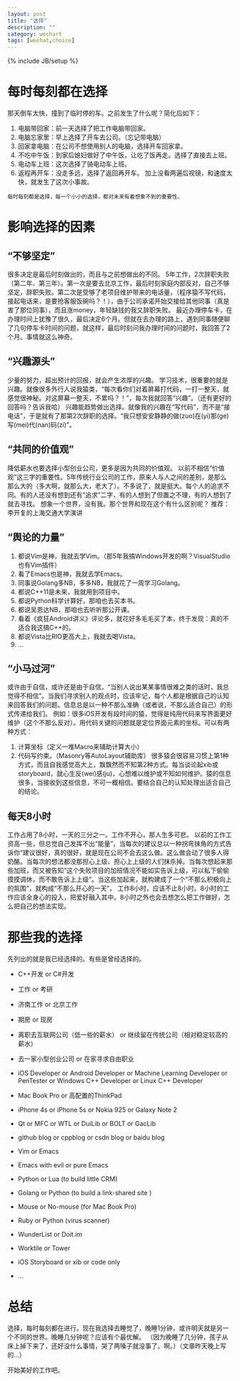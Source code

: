 ```yaml
---
layout: post
title: "选择"
description: ""
category: wechart
tags: [wechat,choice]
---
```

{% include JB/setup %}

# 每时每刻都在选择

那天倒车太快，撞到了临时停的车。之前发生了什么呢？简化后如下：
1. 电脑带回家：前一天选择了把工作电脑带回家。
2. 电脑忘家里：早上选择了开车去公司。（忘记带电脑）
3. 回家拿电脑：在公司不想使用别人的电脑，选择开车回家拿。
4. 不吃中午饭：到家后媳妇做好了中午饭，让吃了饭再走。选择了直接去上班。
5. 电动车上班：这次选择了骑电动车上班。
6. 返程再开车：没走多远，选择了返回再开车。
加上没看两遍后视镜，和速度太快，就发生了这次小事故。

`每时每刻都是选择，每一个小小的选择，都对未来有着想象不到的重要性。`


# 影响选择的因素

## “不够坚定”
很多决定是最后时刻做出的，而且与之前想做出的不同。
  5年工作，2次辞职失败（第二年、第三年）。第一次是要去北京工作，最后时刻家庭内部反对，自己不够坚定，辞职失败。第二次是受够了老项目维护带来的电话量，（程序猿不写代码，接起电话来，是要抢客服饭碗吗？！），由于公司承诺开始交接给其他同事（真是害了那位同事），而且涨money，年轻缺钱的我又辞职失败。
  最近办理停车卡，在办理时间上犹豫了很久，最后决定6个月。但就在去办理的路上，遇到同事随便聊了几句停车卡时间的问题，就这样，最后时刻问我办理时间的问题时，我回答了2个月。事情就这么神奇。

## “兴趣源头”
  少量的努力，超出预计的回报，就会产生浓厚的兴趣。
  学习技术，很重要的就是兴趣。就像很多外行人说我猿类，“每次看你们对着屏幕打代码，一打一整天，就感觉很神秘。对这屏幕一整天，不累吗？！”，每次我就回答“兴趣”。（还有更好的回答吗？告诉我哈）
  兴趣能趋势做出选择。就像我的兴趣在“写代码”，而不是“接电话”，于是就有了那第2次辞职的选择。“我只想安安静静的做(zuo)在(yi)那(ge)写(mei)代(nan)码(zi)”。

## “共同的价值观”
  降低薪水也要选择小型创业公司，更多是因为共同的价值观。
  以前不相信“价值观”这三字的重要性。5年传统行业公司的工作，原来人与人之间的差别，是那么那么大的（多大啊，就那么大，老大了）。不多说了，就是挺大。每个人的追求不同。有的人还没有想到还有“追求”二字，有的人想到了但置之不理，有的人想到了就去寻找。
  想象一个世界，没有我。那个世界和现在这个有什么区别呢？
  推荐：李开复的上海交通大学演讲

## “舆论的力量”

1. 都说Vim是神，我就去学Vim。（那5年我搞Windows开发的啊？VisualStudio也有Vim插件）
2. 看了Emacs也是神，我就去学Emacs。
3. 同事说Golang多NB，多多NB，我就花了一周学习Golang。
4. 都说C++11是未来，我就用到项目中。
5. 都说Python科学计算好，那咱也去买本书。
6. 都说吴恩达NB，那咱也去听听那公开课。
7. 看着《疯狂Android讲义》评论多，就花好多毛毛买了本，终于发现：真的不适合我这搞C++的。
8. 都说Vista比RIO更高大上，我就去喝Vista。
9. ...

## “小马过河”
  或许由于自信，或许还是由于自信，“当别人说出某某事情很难之类的话时，我总觉得不相信”。当我们寻求别人的观点时，应该牢记，每个人都是根据自己的认知来回答我们的问题。信息总是以一种不那么准确（或者说，不那么适合自己）的形式传递给我们。
  例如：很多iOS开发有段时间的猿，觉得是纯用代码来写界面更好维护（这个不那么反对）。用代码关键的问题就是定位界面元素的坐标。可以有两种方式：
  1. 计算坐标（定义一堆Macro来辅助计算大小）
  2. 代码写约束。（Masonry等AutoLayout辅助库）
  很多猿会很容易习惯上第1种方式，而且自我感觉高大上，飘飘然而不知第2种方式。每当谈论起xib或storyboard，就心生反(wei)感(ju)，心想难以维护或不知如何维护。猿的信息很多，当接收到这些信息，不可一概相信。要结合自己的认知处理出适合自己的结论。

## 每天8小时
工作占用了8小时，一天的三分之一。工作不开心，那人生多可悲。
以前的工作工资高一些，但总觉自己发挥不出“能量”，当每次的建议总以一种拐弯抹角的方式告诉你“建议很好，真的很好，就是现在公司不会去这么做。这么做会动了很多人得奶酪。当每次的想法都没那担心上级、担心上上级的人们抹杀掉。当每次想起来那些加班，而又被告知“这个失败项目的加班情况不能如实告诉上级，可以私下偷偷摸摸调休，而不敢告诉上上级”。当这些加起来，就构建成了一个“不那么积极向上的氛围”，就构成“不那么开心的一天”。
  工作8小时，应该不止8小时。8小时的工作应该全身心的投入，把爱好融入其中。8小时之外也会去想怎么把工作做好，怎么把自己的想法实现。


# 那些我的选择
先列出的就是我已经选择的。有些是曾经选择的。

- C++开发 or C#开发
- 工作 or 考研
- 济南工作 or 北京工作
- 期房 or 现房
- 离职去互联网公司（低一些的薪水） or 继续留在传统公司（相对稳定较高的薪水）
- 去一家小型创业公司 or 在家寻求自由职业

- iOS Developer or Android Developer or Machine Learning Developer or PenTester or Windows C++ Developer or Linux C++ Developer
- Mac Book Pro or 高配置的ThinkPad
- iPhone 4s or iPhone 5s or Nokia 925 or Galaxy Note 2
- Qt or MFC or WTL or DuiLib or BOLT or GacLib
- github blog or cppblog or csdn blog or baidu blog
- Vim or Emacs
- Emacs with evil or pure Emacs
- Python or Lua (to build little CRM)
- Golang or Python (to build a link-shared site )
- Mouse or No-mouse (for Mac Book Pro)
- Ruby or Python (virus scanner)
- WunderList or Doit.im

- Worktile or Tower
- iOS Storyboard or xib or code only
- ...

# 总结
选择，每时每刻都在进行。现在我选择去睡觉了，晚睡1分钟，或许明天就是另一个不同的世界。晚睡几分钟呢？应该有个最优解。
    （因为晚睡了几分钟，孩子从床上掉下来了，还好没什么事情，哭了两嗓子就没事了。啊。）（文章昨天晚上写的...）

  开始美好的工作吧。
